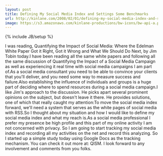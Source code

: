 ```yaml
---
layout: post
title: Defining My Social Media Index and Settings Some Benchmarks
url: http://kinlane.com/2008/02/01/defining-my-social-media-index-and-settings-some-benchmarks/
image: https://s3.amazonaws.com/kinlane-productions/bw-icons/bw-api-a.png
---
```

{% include JB/setup %}
I was reading, Quantifying the Impact of Social Media: Where the Edelman White Paper Got it Right, Got it Wrong and What We Should Do Next, by Jim Tobin today.I have been reading all the same white papers and following all the same discussion of Quantifying the Impact of a Social Media Campaign as well as experiencing it real time with social media campaigns I am part of.As a social media consultant you need to be able to convince your clients that you'll deliver, and you need some way to measure success and failure.Also establishing the influence of individuals and groups is a huge part of deciding where to spend resources during a social media campaign.I like Jim's approach to the discussion.  He picks apart several prominent opinions on the subject, but doesn't leave it there.  He provides solutions, one of which that really caught my attention:To move the social media index forward, we'll need a system that serves as the white pages of social media with RSS.So I thought about my situation and how I would like to define my social media index and what my reach is.As a social media professional I prefer my presence be high profile and this part of my online activity I am not concerned with privacy. So I am going to start tracking my social media index and recording all my activities on the net and record this analyzing. So I started up a simple study today using Google Docs as the tracking mechanism.  You can check it out more at:  QISM.   I look forward to any involvement and comments from you folks.